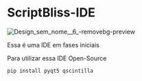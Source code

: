 # ScriptBliss-IDE
![Design_sem_nome__6_-removebg-preview](https://github.com/Luirafa2022/ScriptBliss-IDE/assets/100379672/cc5b4ba7-d04b-4342-86cc-f96cf597ae3b)

Essa é uma IDE em fases iniciais

Para utilizar essa IDE Open-Source
```
pip install pyqt5 qscintilla
```
